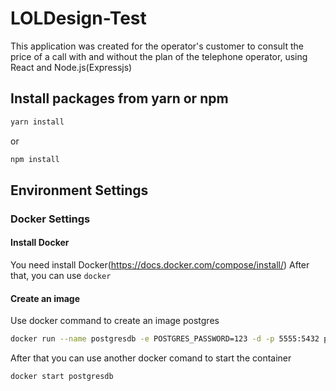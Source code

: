 # LOLDesign-Test
This application was created for the operator's customer to consult the price of a call with and without the plan of the telephone operator, using React and Node.js(Expressjs)

## Install packages from yarn or npm
```bash
yarn install
```
or 
```bash
npm install
```
## Environment Settings

### Docker Settings

#### Install Docker
You need install Docker(https://docs.docker.com/compose/install/)
After that, you can use `docker` 

#### Create an image
Use docker command to create an image postgres
```bash
docker run --name postgresdb -e POSTGRES_PASSWORD=123 -d -p 5555:5432 postgres
```
After that you can use another docker comand to start the container
```bash
docker start postgresdb
```
